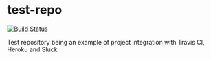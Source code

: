 # test-repo
[![Build Status](https://travis-ci.org/michallula/test-repo.svg?branch=master)](https://travis-ci.org/michallula/test-repo.svg?branch=master)

Test repository being an example of project integration with Travis CI, Heroku and Sluck
